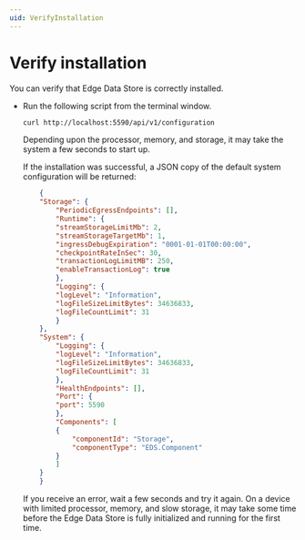 ```yaml
---
uid: VerifyInstallation
---
```


# Verify installation

You can verify that Edge Data Store is correctly installed.

- Run the following script from the terminal window.

    ```bash
    curl http://localhost:5590/api/v1/configuration
    ```

    Depending upon the processor, memory, and storage, it may take the system a few seconds to start up.

    If the installation was successful, a JSON copy of the default system configuration will be returned:

    ```json
        {
        "Storage": {
            "PeriodicEgressEndpoints": [],
            "Runtime": {
            "streamStorageLimitMb": 2,
            "streamStorageTargetMb": 1,
            "ingressDebugExpiration": "0001-01-01T00:00:00",
            "checkpointRateInSec": 30,
            "transactionLogLimitMB": 250,
            "enableTransactionLog": true
            },
            "Logging": {
            "logLevel": "Information",
            "logFileSizeLimitBytes": 34636833,
            "logFileCountLimit": 31
            }
        },
        "System": {
            "Logging": {
            "logLevel": "Information",
            "logFileSizeLimitBytes": 34636833,
            "logFileCountLimit": 31
            },
            "HealthEndpoints": [],
            "Port": {
            "port": 5590
            },
            "Components": [
            {
                "componentId": "Storage",
                "componentType": "EDS.Component"
            }
            ]
        }
        }
    ```

    If you receive an error, wait a few seconds and try it again. On a device with limited processor, memory, and slow storage, it may take some time before the Edge Data Store is fully initialized and running for the first time.
